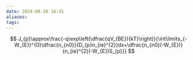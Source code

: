 ```yaml
---
date: 2024-08-30 16:41
aliases: 
tags: 
---
```

$$
J_{p}\approx\frac{-q\exp\left(\dfrac{qV_{BE}}{kT}\right)}{\int\limits_{-W_{E}}^{0}\dfrac{n_{n0}}{D_{p}n_{ie}^{2}}dx+\dfrac{n_{n0}(-W_{E})}{n_{ie}^{2}(-W_{E})S_{p}}}
$$
